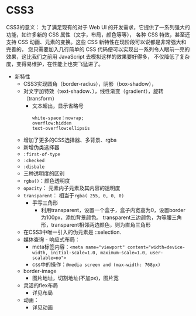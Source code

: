 # CSS3

CSS3的意义：
  为了满足现有的对于 Web UI 的开发需求，它提供了一系列强大的功能，如许多新的 CSS 属性（文字，布局，颜色等等），
  各种 CSS 特效，甚至还支持 CSS 动画、元素的变换。这些 CSS 新特性在现阶段可以说都是非常强大和完善的，
  您只需要加入几行简单的 CSS 代码便可以实现出一系列令人眼前一亮的效果，这比我们之前用 JavaScript 去模拟这样的效果要好得多，
  不仅降低了复杂度，变得易维护，在性能上也突飞猛进了。
* 新特性
  * CSS3实现圆角（border-radius），阴影（box-shadow），
  * 对文字加特效（text-shadow、），线性渐变（gradient），旋转（transform）
    * 文本超出，显示省略号
      ```
      white-space：nowrap; 
      overflow:hidden
      text-overflow:ellipsis
      ```
  * 增加了更多的CSS选择器、多背景、rgba 
  * 新增伪类选择器
   * `:first-of-type`
   * `:checked`
   * `:disbale`
  * 三种透明度的区别
   * `rgba()`：颜色透明度 
   * `opacity`：	元素内子元素及其内容的透明度
   * `transparent`：	相当于`rgba( 255, 0, 0, 0)`
      * 手写三角形
        * 利用transparent，设置一个盒子，盒子内宽高为0，设置border为100px，添加背景颜色。
          transparent三边颜色，为等腰三角形，transparent相邻两边颜色，则为直角三角形
  * 在CSS3中唯一引入的伪元素是 ::selection.
  * 媒体查询 - 响应式布局：
    * meta标签内容：`<meta name="viewport" content="width=device-width, initial-scale=1.0, maximum-scale=1.0, user-scalable=no">`
    * css中的操作：`@media screen and (max-width: 768px)`
  * border-image
    * 图片地址，切割地址(不加px)，图片宽
  * 灵活的flex布局
    * 详见布局	
  * 动画：
    * 详见动画
















